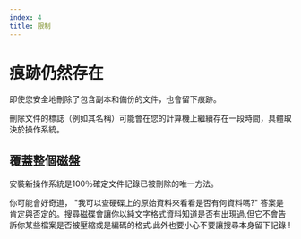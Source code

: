 ```yaml
---
index: 4
title: 限制
---
```

# 痕跡仍然存在

即使您安全地刪除了包含副本和備份的文件，也會留下痕跡。

刪除文件的標誌（例如其名稱）可能會在您的計算機上繼續存在一段時間，具體取決於操作系統。

## 覆蓋整個磁盤

安裝新操作系統是100％確定文件記錄已被刪除的唯一方法。

你可能會好奇道， "我可以查硬碟上的原始資料來看看是否有何資料嗎?" 答案是肯定與否定的。搜尋磁碟會讓你以純文字格式資料知道是否有出現過,但它不會告訴你某些檔案是否被壓縮或是編碼的格式.此外也要小心不要讓搜尋本身留下記錄 !